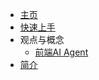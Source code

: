 * [主页](/zh-cn/)
* [快速上手](/zh-cn/tutorial/quick_start.md)
* 观点与概念
    * [前端AI Agent](/zh-cn/concepts/frontend_ai_agent.md)
* [简介](/zh-cn/tutorial/an_introduction_to_gru.md)